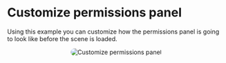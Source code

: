 # Customize permissions panel

Using this example you can customize how the permissions panel is going to look like before the scene is loaded.

<p style = 'text-align:center;'>
  <image
    src="customize-permissions-panel.png"
    alt="Customize permissions panel"
    caption="Customize permissions panel" 
    style="border-radius: 12px;">
</p>
